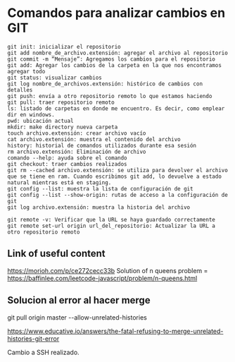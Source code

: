 # Comandos para analizar cambios en GIT

    git init: inicializar el repositorio
    git add nombre_de_archivo.extensión: agregar el archivo al repositorio
    git commit -m “Mensaje”: Agregamos los cambios para el repositorio
    git add: Agregar los cambios de la carpeta en la que nos encontramos agregar todo
    git status: visualizar cambios
    git log nombre_de_archivos.extensión: histórico de cambios con detalles
    git push: envía a otro repositorio remoto lo que estamos haciendo
    git pull: traer repositorio remoto
    ls: listado de carpetas en donde me encuentro. Es decir, como emplear dir en windows.
    pwd: ubicación actual
    mkdir: make directory nueva carpeta
    touch archivo.extensión: crear archivo vacío
    cat archivo.extensión: muestra el contenido del archivo
    history: historial de comandos utilizados durante esa sesión
    rm archivo.extensión: Eliminación de archivo
    comando --help: ayuda sobre el comando
    git checkout: traer cambios realizados
    git rm --cached archivo.extensión: se utiliza para devolver el archivo que se tiene en ram. Cuando escribimos git add, lo devuelve a estado natural mientras está en staging.
    git config --list: muestra la lista de configuración de git
    git config --list --show-origin: rutas de acceso a la configuración de git
    git log archivo.extensión: muestra la historia del archivo

    git remote -v: Verificar que la URL se haya guardado correctamente
    git remote set-url origin url_del_repositorio: Actualizar la URL a otro repositorio remoto

## Link of useful content
https://morioh.com/p/ce272cecc33b
Solution of n queens problem = https://baffinlee.com/leetcode-javascript/problem/n-queens.html

## Solucion al error al hacer merge 

git pull origin master --allow-unrelated-histories

https://www.educative.io/answers/the-fatal-refusing-to-merge-unrelated-histories-git-error

Cambio a SSH realizado.



